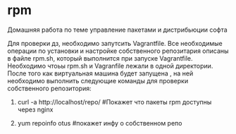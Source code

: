 # rpm
Домашняя работа по теме управление пакетами и дистрибьюции софта

Для проверки дз, необходимо запутсить Vagrantfile.
Все необходимые операции по установки и настройке собственного репозитария
описаны в файле rpm.sh, который выполнится при запуске Vagrantfile.
Необходимо чтоьы rpm.sh и Vagranfile лежали в одной директории.
После того как виртуальная машина будет запущена , на ней необходимо выполнить
следующие команды для проверки собственного репозитория:

1. curl -a http://localhost/repo/ 
#Покажет что пакеты rpm доступны через nginx


2. yum repoinfo otus
#покажет инфу о собственном репо